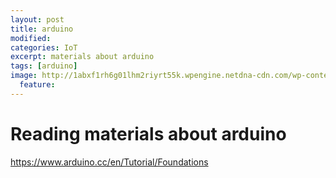 ```yaml
---
layout: post
title: arduino
modified: 
categories: IoT
excerpt: materials about arduino
tags: [arduino]
image: http://1abxf1rh6g01lhm2riyrt55k.wpengine.netdna-cdn.com/wp-content/uploads/2015/03/Arduino_Logo.svg_.png
  feature: 
---
```

# Reading materials about arduino

<https://www.arduino.cc/en/Tutorial/Foundations>